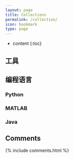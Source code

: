 ```yaml
---
layout: page
title: Collections
permalink: /collection/
icon: bookmark
type: page
---
```


* content
{:toc}

## 工具



## 编程语言

### Python



### MATLAB



### Java



## Comments

{% include comments.html %}
